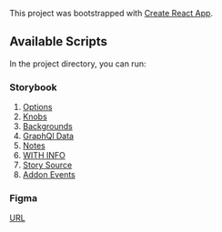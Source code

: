 This project was bootstrapped with [Create React App](https://github.com/facebook/create-react-app).

## Available Scripts

In the project directory, you can run:


### Storybook 

1. [Options](https://github.com/storybooks/storybook/tree/next/addons/options)
2. [Knobs](https://github.com/storybooks/storybook/tree/next/addons/knobs)
3. [Backgrounds](https://github.com/storybooks/storybook/tree/next/addons/backgrounds)
4. [GraphQl Data](https://github.com/storybooks/storybook/tree/next/addons/graphql)
5. [Notes](https://github.com/storybooks/storybook/tree/next/addons/notes)
6. [WITH INFO](https://github.com/storybooks/storybook/tree/next/addons/info)
7. [Story Source](https://github.com/storybooks/storybook/tree/next/addons/storysource)
8. [Addon Events](https://www.npmjs.com/package/@storybook/addon-events)

### Figma

[URL](https://www.figma.com/file/CRSiJREA5Lp34X9HHARnp5yn/Acceleration-%E2%80%94-Libraries?node-id=29%3A42)